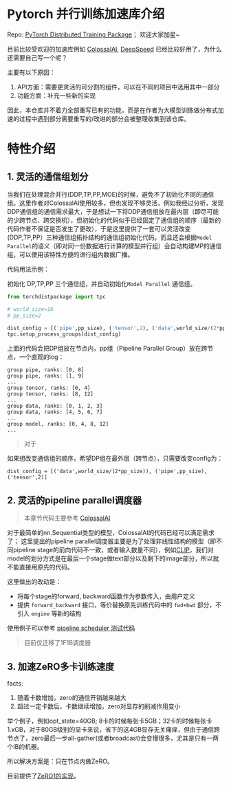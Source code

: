 # Pytorch 并行训练加速库介绍
Repo: [PyTorch Distributed Training Package](https://github.com/KimmiShi/TorchDistPackage)； 欢迎大家加星~

目前比较受欢迎的加速库例如 [ColossalAI](https://github.com/hpcaitech/ColossalAI), [DeepSpeed](https://www.deepspeed.ai/) 已经比较好用了，为什么还需要自己写一个呢？

主要有以下原因：
1. API方面：需要更灵活的可分割的组件，可以在不同的项目中选用其中一部分
2. 功能方面：补充一些新的实现


因此，本仓库并不着力全部重写已有的功能，而是在作者为大模型训练做分布式加速的过程中遇到部分需要重写的/改进的部分会被整理收集到该仓库。

# 特性介绍

## 1. 灵活的通信组划分
当我们在处理混合并行(DDP,TP,PP,MOE)的时候，避免不了初始化不同的通信组。这里作者对ColossalAI使用较多，但也发现不够灵活，例如我经过分析，发现DDP通信组的通信需求最大，于是想试一下将DDP通信组放在最内层（即尽可能的少跨节点、跨交换机），但初始化的代码似乎已经固定了通信组的顺序（最新的代码作者不保证是否发生了更改），于是这里提供了一套可以灵活改变(DDP,TP,PP）三种通信组拓扑结构的通信组初始化代码。而且还会根据`Model Parallel`的语义（即对同一份数据进行计算的模型并行组）会自动构建MP的通信组，可以使用该特性方便的进行组内数据广播。

代码用法示例：

初始化 DP,TP,PP 三个通信组，并自动初始化`Model Parallel` 通信组。

```py
from torchdistpackage import tpc

# world_size=16
# pp_size=2

dist_config = [('pipe',pp_size), ('tensor',2), ('data',world_size/(2*pp_size))]
tpc.setup_process_groups(dist_config)
```

上面的代码会把DP组放在节点内，pp组（Pipeline Parallel Group）放在跨节点，一个直观的log：
```
group pipe, ranks: [0, 8]
group pipe, ranks: [1, 9]
...
group tensor, ranks: [0, 4]
group tensor, ranks: [8, 12]
...
group data, ranks: [0, 1, 2, 3]
group data, ranks: [4, 5, 6, 7]
...
group model, ranks: [0, 4, 8, 12]
...
```

> 对于

如果想改变通信组的顺序，希望DP组在最外层（跨节点），只需要改变config为：
```
dist_config = [('data',world_size/(2*pp_size)), ('pipe',pp_size), ('tensor',2)]
```

## 2. 灵活的pipeline parallel调度器
> 本章节代码主要参考 [ColossalAI](https://github.com/hpcaitech/ColossalAI)

对于最简单的nn.Sequential类型的模型，ColossalAI的代码已经可以满足需求了；
这里提出的pipeline parallel调度器主要是为了处理非线性结构的模型（即不同pipeline stage的前向代码不一致，或者输入数量不同），例如[CLIP](https://openai.com/research/clip)，我们对model的划分方式是在最后一个stage做text部分以及剩下的image部分，所以就不能直接用原先的代码。

这里做出的改动是：
- 将每个stage的forward, backward函数作为参数传入，由用户定义
- 提供 `forward_backward` 接口，等价替换原先训练代码中的 `fwd+bwd` 部分，不引入 `engine` 等新的结构

使用例子可以参考 [pipeline scheduler 测试代码](./torchdistpackage/parallel/test_pipeline.py)

> 目前仅迁移了1F1B调度器


## 3. 加速ZeRO多卡训练速度

facts:
1. 随着卡数增加，zero的通信开销越来越大
2. 超过一定卡数后，卡数继续增加，zero对显存的削减作用变小

举个例子，例如opt_state=40GB; 8卡的时候每张卡5GB；32卡的时候每张卡1.xGB，对于80GB级别的显卡来说，省下的这4GB显存无关痛痒，但由于通信跨节点了，zero最后一步all-gather(或者broadcast)会变慢很多，尤其是只有一两个IB的机器。

所以解决方案是：只在节点内做ZeRO。

目前提供了[ZeRO1的实现](./torchdistpackage/dist/node_group.py)。